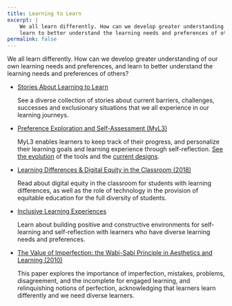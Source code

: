 ```yaml
---
title: Learning to Learn
excerpt: |
    We all learn differently. How can we develop greater understanding of our own learning needs and preferences, and
    learn to better understand the learning needs and preferences of others?
permalink: false
---
```


We all learn differently. How can we develop greater understanding of our own learning needs and preferences, and learn
to better understand the learning needs and preferences of others?

* [Stories About Learning to Learn](https://stories.floeproject.org/storyBrowse.html)

  See a diverse collection of stories about current barriers, challenges, successes and exclusionary situations that we
  all experience in our learning journeys.

* [Preference Exploration and Self-Assessment (MyL3)](https://wiki.fluidproject.org/x/CQHBAg)

  MyL3 enables learners to keep track of their progress, and personalize their learning goals and learning experience
  through self-reflection. [See the evolution](https://docs.google.com/document/d/1oIqIgJ3H7R_sj7ybrUYq-QZj0Zs-kU3wjUa_rNrHVZM/edit)
  of the tools and the [current designs](https://files.inclusivedesign.ca/s/Irsq4w24gFgEGqF#pdfviewer).

* [Learning Differences &amp; Digital Equity in the Classroom (2018)](http://openresearch.ocadu.ca/id/eprint/2152/1/Treviranus_LearningDifferencesinClassroom_2018.pdf)

  Read about digital equity in the classroom for students with learning differences, as well as the role of technology
  in the provision of equitable education for the full diversity of students.

* [Inclusive Learning Experiences](https://handbook.floeproject.org/CreatingInclusiveLearningExperiences.html)

  Learn about building positive and constructive environments for self-learning and self-reflection with learners who
  have diverse learning needs and preferences.

* [The Value of Imperfection: the Wabi-Sabi Principle in Aesthetics and Learning (2010)](http://openresearch.ocadu.ca/id/eprint/1202/1/Treviranus_Value_2010.pdf)

  This paper explores the importance of imperfection, mistakes, problems, disagreement, and the incomplete for engaged
  learning, and relinquishing notions of perfection, acknowledging that learners learn differently and we need diverse
  learners.
